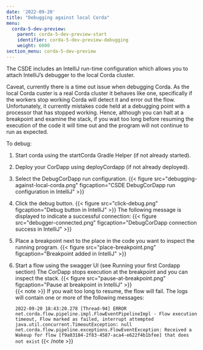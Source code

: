 ```yaml
---
date: '2022-09-20'
title: "Debugging against local Corda"
menu:
  corda-5-dev-preview:
    parent: corda-5-dev-preview-start
    identifier: corda-5-dev-preview-debugging
    weight: 6000
section_menu: corda-5-dev-preview
---
```

The CSDE includes an IntelliJ run-time configuration which allows you to attach IntelliJ’s debugger to the local Corda cluster.

Caveat, currently there is a time out issue when debugging Corda. As the local Corda custer is a real Corda cluster it behaves like one, specifically if the workers stop working Corda will detect it and error out the flow. Unfortunately, it currently mistakes code held at a debugging point with a processor that has stopped working. Hence, although you can halt at a breakpoint and examine the stack, if you wait too long before resuming the execution of the code it will time out and the program will not continue to run as expected.     

To debug:
1. Start corda using the startCorda Gradle Helper (if not already started).
2. Deploy your CorDapp using deployCordapp (if not already deployed).
3. Select the DebugCorDapp run configuration.
{{< figure src="debugging-against-local-corda.png" figcaption="CSDE DebugCorDapp run configuration in IntelliJ" >}}
4. Click the debug button.
{{< figure src="click-debug.png" figcaption="Debug button in IntelliJ" >}}
   The following message is displayed to indicate a successful connection:
   {{< figure src="debugger-connected.png" figcaption="DebugCorDapp connection success in IntelliJ" >}}
5. Place a breakpoint next to the place in the code you want to inspect the running program.
   {{< figure src="place-breakpoint.png" figcaption="Breakpoint added in IntelliJ" >}}
6. Start a flow using the swagger UI (see Running your first Cordapp section)
   The CorDapp stops execution at the breakpoint and you can inspect the stack.
   {{< figure src="pause-at-breakpoint.png" figcaption="Pause at breakpoint in IntelliJ" >}}   
  {{< note >}}
  If you wait too long to resume, the flow will fail. The logs will contain one or more of the following messages:

   `2022-09-20 18:43:20.278 [Thread-94] ERROR net.corda.flow.pipeline.impl.FlowEventPipelineImpl - Flow execution timeout, Flow marked as failed, interrupt attempted`
   `java.util.concurrent.TimeoutException: null`
   `net.corda.flow.pipeline.exceptions.FlowEventException: Received a Wakeup for flow [f9a83184-2f83-4587-aca4-e622f4b1bfee] that does not exist`
   {{< /note >}}   
